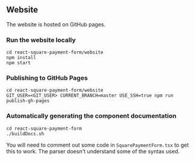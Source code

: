 ## Website

The website is hosted on GitHub pages.

### Run the website locally

```
cd react-square-payment-form/website
npm install
npm start
```

### Publishing to GitHub Pages
```
cd react-square-payment-form/website
GIT_USER=<GIT_USER> CURRENT_BRANCH=master USE_SSH=true npm run publish-gh-pages
```

### Automatically generating the component documentation
```
cd react-square-payment-form
./buildDocs.sh
```
You will need to comment out some code in `SquarePaymentForm.tsx` to get this to work. The parser doesn't understand some of the syntax used.
